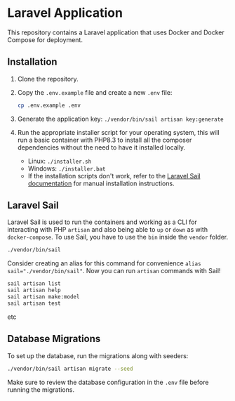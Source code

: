 # Laravel Application

This repository contains a Laravel application that uses Docker and Docker Compose for deployment.

## Installation

1. Clone the repository.
2. Copy the `.env.example` file and create a new `.env` file:

   ```bash
   cp .env.example .env
   ```
3. Generate the application key: `./vendor/bin/sail artisan key:generate`
4. Run the appropriate installer script for your operating system, this will run a basic container with PHP8.3 to install all the composer dependencies without the need to have it installed locally.
   - Linux: `./installer.sh`
   - Windows: `./installer.bat`
   - If the installation scripts don't work, refer to the [Laravel Sail documentation](https://laravel.com/docs/10.x/sail#installing-composer-dependencies-for-existing-projects) for manual installation instructions.

## Laravel Sail

Laravel Sail is used to run the containers and working as a CLI for interacting with PHP `artisan` and also being able to `up` or `down` as with `docker-compose`.
To use Sail, you have to use the `bin` inside the `vendor` folder.

```bash
./vendor/bin/sail
```

Consider creating an alias for this command for convenience `alias sail="./vendor/bin/sail"`.
Now you can run `artisan` commands with Sail!

```bash
sail artisan list
sail artisan help
sail artisan make:model
sail artisan test
```
etc

## Database Migrations

To set up the database, run the migrations along with seeders:

```bash
./vendor/bin/sail artisan migrate --seed
```

Make sure to review the database configuration in the `.env` file before running the migrations.
